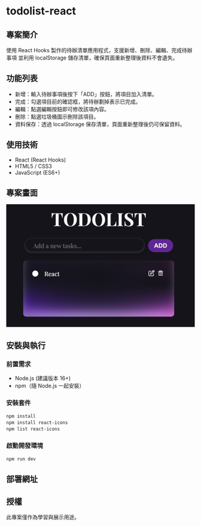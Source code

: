 # todolist-react

## 專案簡介

使用 React Hooks 製作的待辦清單應用程式，支援新增、刪除、編輯、完成待辦事項
並利用 localStorage 儲存清單，確保頁面重新整理後資料不會遺失。

## 功能列表

- 新增：輸入待辦事項後按下「ADD」按鈕，將項目加入清單。
- 完成：勾選項目前的確認框，將待辦劃掉表示已完成。
- 編輯：點選編輯按鈕即可修改該項內容。
- 刪除：點選垃圾桶圖示刪除該項目。
- 資料保存：透過 localStorage 保存清單，頁面重新整理後仍可保留資料。

## 使用技術

- React (React Hooks)
- HTML5 / CSS3
- JavaScript (ES6+)

## 專案畫面

![專案畫面](./public/todolist.png)

## 安裝與執行

### 前置需求

- Node.js (建議版本 16+)
- npm（隨 Node.js 一起安裝）

### 安裝套件

```bash
npm install
npm install react-icons
npm list react-icons
```

### 啟動開發環境

```bash
npm run dev
```

## 部署網址

## 授權

此專案僅作為學習與展示用途。
